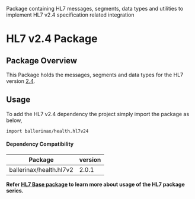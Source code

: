 Package containing HL7 messages, segments, data types and utilities to implement HL7 v2.4 specification related
integration

# HL7 v2.4 Package

## Package Overview

This Package holds the messages, segments and data types for the HL7 version [2.4](https://www.hl7.org/implement/standards/product_brief.cfm?product_id=142).

## Usage

To add the HL7 v2.4 dependency the project simply import the package as below,
```ballerina
import ballerinax/health.hl7v24
```

#### Dependency Compatibility

| Package                       | version |
|-------------------------------|---------|
| ballerinax/health.hl7v2       | 2.0.1   |

**Refer [HL7 Base package](https://central.ballerina.io/ballerinax/health.hl7v2) to learn more about usage of
the HL7 package series.**
